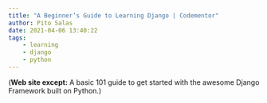 ```yaml
---
title: "A Beginner’s Guide to Learning Django | Codementor"
author: Pito Salas
date: 2021-04-06 13:40:22
tags:
    - learning
    - django
    - python
---
```



(**Web site except:** A basic 101 guide to get started with the awesome Django Framework built on Python.) 
